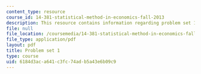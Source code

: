 ```yaml
---
content_type: resource
course_id: 14-381-statistical-method-in-economics-fall-2013
description: This resource contains information regarding problem set 1.
file: null
file_location: /coursemedia/14-381-statistical-method-in-economics-fall-2013/6184d3aca641c3fc74adb5a43e6b09c9_MIT14_381F13_ps1_2007.pdf
file_type: application/pdf
layout: pdf
title: Problem set 1
type: course
uid: 6184d3ac-a641-c3fc-74ad-b5a43e6b09c9
---
```


